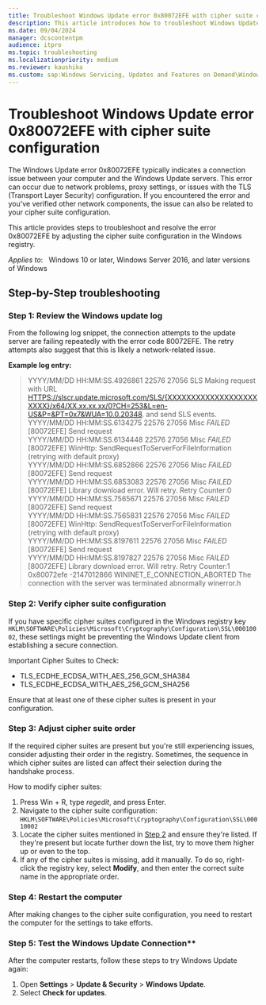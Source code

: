 ```yaml
---
title: Troubleshoot Windows Update error 0x80072EFE with cipher suite configuration
description: This article introduces how to troubleshoot Windows Update error 0x80072EFE by updating cipher suite configuration.
ms.date: 09/04/2024
manager: dcscontentpm
audience: itpro
ms.topic: troubleshooting
ms.localizationpriority: medium
ms.reviewer: kaushika
ms.custom: sap:Windows Servicing, Updates and Features on Demand\Windows Update fails - installation stops with error, csstroubleshoot
---
```

# Troubleshoot Windows Update error 0x80072EFE with cipher suite configuration

The Windows Update error 0x80072EFE typically indicates a connection issue between your computer and the Windows Update servers. This error can occur due to network problems, proxy settings, or issues with the TLS (Transport Layer Security) configuration. If you encountered the error and you've verified other network components, the issue can also be related to your cipher suite configuration.

This article provides steps to troubleshoot and resolve the error 0x80072EFE by adjusting the cipher suite configuration in the Windows registry.

*Applies to*: &nbsp; Windows 10 or later, Windows Server 2016, and later versions of Windows

## Step-by-Step troubleshooting

### Step 1: Review the Windows update log

From the following log snippet, the connection attempts to the update server are failing repeatedly with the error code 80072EFE. The retry attempts also suggest that this is likely a network-related issue.

**Example log entry:**

> YYYY/MM/DD HH:MM:SS.4926861 22576 27056 SLS             Making request with URL <HTTPS://slscr.update.microsoft.com/SLS/{XXXXXXXXXXXXXXXXXXXXXXX}/x64/XX.xx.xx.xx/0?CH=253&L=en-US&P=&PT=0x7&WUA=10.0.20348>. and send SLS events.  
> YYYY/MM/DD HH:MM:SS.6134275 22576 27056 Misc            *FAILED* [80072EFE] Send request  
> YYYY/MM/DD HH:MM:SS.6134448 22576 27056 Misc            *FAILED* [80072EFE] WinHttp: SendRequestToServerForFileInformation (retrying with default proxy)  
> YYYY/MM/DD HH:MM:SS.6852866 22576 27056 Misc            *FAILED* [80072EFE] Send request  
> YYYY/MM/DD HH:MM:SS.6853083 22576 27056 Misc            *FAILED* [80072EFE] Library download error. Will retry. Retry Counter:0  
> YYYY/MM/DD HH:MM:SS.7565671 22576 27056 Misc            *FAILED* [80072EFE] Send request  
> YYYY/MM/DD HH:MM:SS.7565831 22576 27056 Misc            *FAILED* [80072EFE] WinHttp: SendRequestToServerForFileInformation (retrying with default proxy)  
> YYYY/MM/DD HH:MM:SS.8197611 22576 27056 Misc            *FAILED* [80072EFE] Send request  
> YYYY/MM/DD HH:MM:SS.8197827 22576 27056 Misc            *FAILED* [80072EFE] Library download error. Will retry. Retry Counter:1  
> 0x80072efe -2147012866 WININET_E_CONNECTION_ABORTED The connection with the server was terminated abnormally winerror.h  

### Step 2: Verify cipher suite configuration

If you have specific cipher suites configured in the Windows registry key `HKLM\SOFTWARE\Policies\Microsoft\Cryptography\Configuration\SSL\00010002`, these settings might be preventing the Windows Update client from establishing a secure connection.

Important Cipher Suites to Check:

- TLS_ECDHE_ECDSA_WITH_AES_256_GCM_SHA384
- TLS_ECDHE_ECDSA_WITH_AES_256_GCM_SHA256

Ensure that at least one of these cipher suites is present in your configuration.

### Step 3: Adjust cipher suite order

If the required cipher suites are present but you're still experiencing issues, consider adjusting their order in the registry. Sometimes, the sequence in which cipher suites are listed can affect their selection during the handshake process.

How to modify cipher suites:

1. Press Win + R, type *regedit*, and press Enter.
2. Navigate to the cipher suite configuration:  
   `HKLM\SOFTWARE\Policies\Microsoft\Cryptography\Configuration\SSL\00010002`
3. Locate the cipher suites mentioned in [Step 2](#step-2-verify-cipher-suite-configuration) and ensure they're listed. If they're present but locate further down the list, try to move them higher up or even to the top.
4. If any of the cipher suites is missing, add it manually. To do so, right-click the registry key, select **Modify**, and then enter the correct suite name in the appropriate order.

### Step 4: Restart the computer

After making changes to the cipher suite configuration, you need to restart the computer for the settings to take efforts.

### Step 5: Test the Windows Update Connection**

After the computer restarts, follow these steps to try Windows Update again:

1. Open **Settings** > **Update & Security** > **Windows Update**.
2. Select **Check for updates**.
